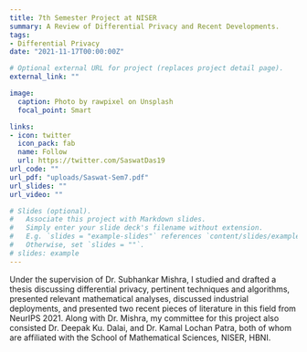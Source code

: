 ```yaml
---
title: 7th Semester Project at NISER
summary: A Review of Differential Privacy and Recent Developments.
tags:
- Differential Privacy
date: "2021-11-17T00:00:00Z"

# Optional external URL for project (replaces project detail page).
external_link: ""

image:
  caption: Photo by rawpixel on Unsplash
  focal_point: Smart

links:
- icon: twitter
  icon_pack: fab
  name: Follow
  url: https://twitter.com/SaswatDas19
url_code: ""
url_pdf: "uploads/Saswat-Sem7.pdf"
url_slides: ""
url_video: ""

# Slides (optional).
#   Associate this project with Markdown slides.
#   Simply enter your slide deck's filename without extension.
#   E.g. `slides = "example-slides"` references `content/slides/example-slides.md`.
#   Otherwise, set `slides = ""`.
# slides: example
---
```


Under the supervision of Dr. Subhankar Mishra, I studied and drafted a thesis discussing differential privacy, pertinent techniques and algorithms, presented relevant mathematical analyses, discussed industrial deployments, and presented two recent pieces of literature in this field from NeurIPS 2021. Along with Dr. Mishra, my committee for this project also consisted Dr. Deepak Ku. Dalai, and Dr. Kamal Lochan Patra, both of whom are affiliated with the School of Mathematical Sciences, NISER, HBNI.
